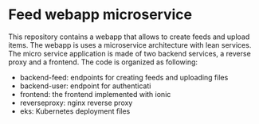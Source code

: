 # Feed webapp microservice

This repository contains a webapp that allows to create feeds and upload items. The webapp is uses a microservice architecture with lean services. The micro service application is made of two backend services, a reverse proxy and a frontend. The code is organized as following:

- backend-feed: endpoints for creating feeds and uploading files
- backend-user: endpoint for authenticati
- frontend: the frontend implemented with ionic
- reverseproxy: nginx reverse proxy
- eks: Kubernetes deployment files 
